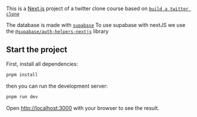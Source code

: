 This is a [Next.js](https://nextjs.org/) project of a twitter clone course based on [`build a twitter clone`](https://egghead.io/courses/build-a-twitter-clone-with-the-next-js-app-router-and-supabase-19bebadb)

The database is made with [`supabase`](https://supabase.com)
To use supabase with nextJS we use the [`@supabase/auth-helpers-nextjs`](https://supabase.com/docs/guides/auth/auth-helpers/nextjs#install-nextjs-auth-helpers-library) library

## Start the project

First, install all dependencies:

```bash
pnpm install
```

then you can run the development server:

```bash
pnpm run dev
```

Open [http://localhost:3000](http://localhost:3000) with your browser to see the result.